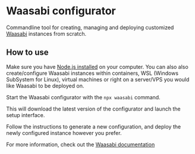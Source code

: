 # Waasabi configurator

Commandline tool for creating, managing and deploying customized [Waasabi](https://waasabi.org) instances from scratch.

## How to use

Make sure you have [Node.js installed](https://nodejs.org/) on your computer. You can also also create/configure Waasabi instances within containers, WSL (Windows SubSystem for Linux), virtual machines or right on a server/VPS you would like Waasabi to be deployed on.

Start the Waasabi configurator with the `npx waasabi` command.

This will download the latest version of the configurator and launch the setup interface.

Follow the instructions to generate a new configuration, and deploy the newly configured instance however you prefer.

For more information, check out the [Waasabi documentation](https://waasabi.org/docs/)
